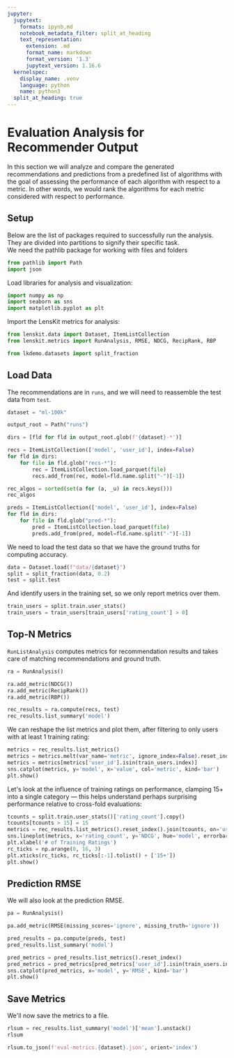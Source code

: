 ```yaml
---
jupyter:
  jupytext:
    formats: ipynb,md
    notebook_metadata_filter: split_at_heading
    text_representation:
      extension: .md
      format_name: markdown
      format_version: '1.3'
      jupytext_version: 1.16.6
  kernelspec:
    display_name: .venv
    language: python
    name: python3
  split_at_heading: true
---
```


# Evaluation Analysis for Recommender Output


In this section we will analyze and compare the generated recommendations and predictions from a predefined list of algorithms with the goal of assessing the performance of each algorithm with respect to a metric. In other words, we would rank the algorithms for each metric considered with respect to performance.


## Setup


Below are the list of packages required to successfully run the analysis. They are divided into partitions to signify their specific task.<br>
We need the pathlib package for working with files and folders

```python
from pathlib import Path
import json
```

Load libraries for analysis and visualization:

```python
import numpy as np
import seaborn as sns
import matplotlib.pyplot as plt
```


Import the LensKit metrics for analysis:

```python
from lenskit.data import Dataset, ItemListCollection
from lenskit.metrics import RunAnalysis, RMSE, NDCG, RecipRank, RBP
```

```python
from lkdemo.datasets import split_fraction
```

## Load Data

The recommendations are in `runs`, and we will need to reassemble the test data from `test`.

```python tags=["parameters"]
dataset = "ml-100k"
```

```python
output_root = Path("runs")
```

```python
dirs = [fld for fld in output_root.glob(f'{dataset}-*')]
```

```python
recs = ItemListCollection(['model', 'user_id'], index=False)
for fld in dirs:
    for file in fld.glob("recs-*"):
        rec = ItemListCollection.load_parquet(file)
        recs.add_from(rec, model=fld.name.split("-")[-1])
```

```python
rec_algos = sorted(set(a for (a, _u) in recs.keys()))
rec_algos
```

```python
preds = ItemListCollection(['model', 'user_id'], index=False)
for fld in dirs:
    for file in fld.glob("pred-*"):
        pred = ItemListCollection.load_parquet(file)
        preds.add_from(pred, model=fld.name.split("-")[-1])
```

We need to load the test data so that we have the ground truths for computing accuracy.

```python
data = Dataset.load(f"data/{dataset}")
split = split_fraction(data, 0.2)
test = split.test
```

And identify users in the training set, so we only report metrics over them.

```python
train_users = split.train.user_stats()
train_users = train_users[train_users['rating_count'] > 0]
```

## Top-N Metrics

`RunListAnalysis` computes metrics for recommendation results and takes care of
matching recommendations and ground truth.

```python
ra = RunAnalysis()

ra.add_metric(NDCG())
ra.add_metric(RecipRank())
ra.add_metric(RBP())

rec_results = ra.compute(recs, test)
rec_results.list_summary('model')
```

We can reshape the list metrics and plot them, after filtering to only users with at least 1 training rating:

```python
metrics = rec_results.list_metrics()
metrics = metrics.melt(var_name='metric', ignore_index=False).reset_index()
metrics = metrics[metrics['user_id'].isin(train_users.index)]
sns.catplot(metrics, y='model', x='value', col='metric', kind='bar')
plt.show()
```

Let's look at the influence of training ratings on performance, clamping 15+
into a single category — this helps understand perhaps surprising performance
relative to cross-fold evaluations:

```python
tcounts = split.train.user_stats()['rating_count'].copy()
tcounts[tcounts > 15] = 15
metrics = rec_results.list_metrics().reset_index().join(tcounts, on='user_id')
sns.lineplot(metrics, x='rating_count', y='NDCG', hue='model', errorbar='ci')
plt.xlabel('# of Training Ratings')
rc_ticks = np.arange(0, 16, 3)
plt.xticks(rc_ticks, rc_ticks[:-1].tolist() + ['15+'])
plt.show()
```

## Prediction RMSE

We will also look at the prediction RMSE.

```python
pa = RunAnalysis()

pa.add_metric(RMSE(missing_scores='ignore', missing_truth='ignore'))

pred_results = pa.compute(preds, test)
pred_results.list_summary('model')
```

```python
pred_metrics = pred_results.list_metrics().reset_index()
pred_metrics = pred_metrics[pred_metrics['user_id'].isin(train_users.index)]
sns.catplot(pred_metrics, x='model', y='RMSE', kind='bar')
plt.show()
```

## Save Metrics

We'll now save the metrics to a file.

```python
rlsum = rec_results.list_summary('model')['mean'].unstack()
rlsum
```

```python
rlsum.to_json(f'eval-metrics.{dataset}.json', orient='index')
```
